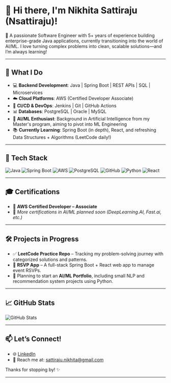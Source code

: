 # 👋 Hi there, I'm Nikhita Sattiraju (Nsattiraju)!

🌱 A passionate Software Engineer with 5+ years of experience building enterprise-grade Java applications, currently transitioning into the world of AI/ML. I love turning complex problems into clean, scalable solutions—and I’m always learning!

---

## 💼 What I Do

- 💻 **Backend Development**: Java | Spring Boot | REST APIs | SQL | Microservices
- ☁️ **Cloud Platforms**: AWS (Certified Developer Associate)
- 🔁 **CI/CD & DevOps**: Jenkins | Git | GitHub Actions
- 📊 **Databases**: PostgreSQL | Oracle | MySQL
- 🤖 **AI/ML Enthusiast**: Background in Artificial Intelligence from my Master's program, aiming to pivot into ML Engineering
- 📚 **Currently Learning**: Spring Boot (in depth), React, and refreshing Data Structures + Algorithms (LeetCode daily!)

---

## 🔧 Tech Stack

![Java](https://img.shields.io/badge/Java-ED8B00?style=for-the-badge&logo=java&logoColor=white)
![Spring Boot](https://img.shields.io/badge/Spring%20Boot-6DB33F?style=for-the-badge&logo=spring-boot&logoColor=white)
![AWS](https://img.shields.io/badge/AWS-FF9900?style=for-the-badge&logo=amazon-aws&logoColor=white)
![PostgreSQL](https://img.shields.io/badge/PostgreSQL-336791?style=for-the-badge&logo=postgresql&logoColor=white)
![GitHub](https://img.shields.io/badge/GitHub-121011?style=for-the-badge&logo=github&logoColor=white)
![Python](https://img.shields.io/badge/Python-306998?style=for-the-badge&logo=python&logoColor=white)
![React](https://img.shields.io/badge/React-20232A?style=for-the-badge&logo=react&logoColor=61DAFB)

---

## 🎓 Certifications

- 🥇 **AWS Certified Developer – Associate**
- 🎯 *More certifications in AI/ML planned soon (DeepLearning.AI, Fast.ai, etc.)*

---

## 🛠 Projects in Progress

- ✅ **LeetCode Practice Repo** – Tracking my problem-solving journey with categorized solutions and patterns.
- 🚧 **RSVP App** – A full-stack Spring Boot + React web app to manage event RSVPs.
- 🚀 Planning to start an **AI/ML Portfolio**, including small NLP and recommendation system projects using Python.

---

## 📈 GitHub Stats

![GitHub Stats](https://github-readme-stats.vercel.app/api?username=Nsattiraju&show_icons=true&theme=tokyonight)

---

## 📫 Let’s Connect!

- 🌐 [LinkedIn](https://www.linkedin.com/in/nikhita-sattiraju)
- 💌 Reach me at: sattiraju.nikhita@gmail.com

Thanks for stopping by! ✨

---
